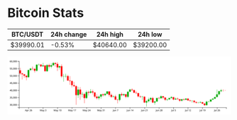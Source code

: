 # Bitcoin Stats

BTC/USDT|24h change|24h high|24h low|
|---|---|---|---|
|$39990.01|-0.53%|$40640.00|$39200.00|

<img src="./chart.svg">
